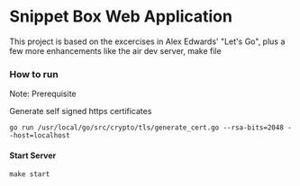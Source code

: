 # Snippet Box Web Application

This project is based on the excercises in Alex Edwards' "Let's Go", plus a few more enhancements like the air dev server, make file

### How to run 

Note:
Prerequisite

Generate self signed https certificates 
```
go run /usr/local/go/src/crypto/tls/generate_cert.go --rsa-bits=2048 --host=localhost
```


#### Start Server 
```
make start
```



